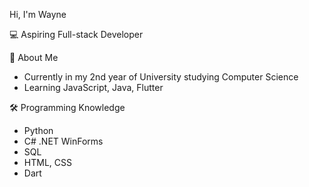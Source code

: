 Hi, I'm Wayne

💻 Aspiring Full-stack Developer

🧠 About Me
- Currently in my 2nd year of University studying Computer Science
- Learning JavaScript, Java, Flutter

🛠️ Programming Knowledge

- Python
- C# .NET WinForms
- SQL
- HTML, CSS
- Dart 

